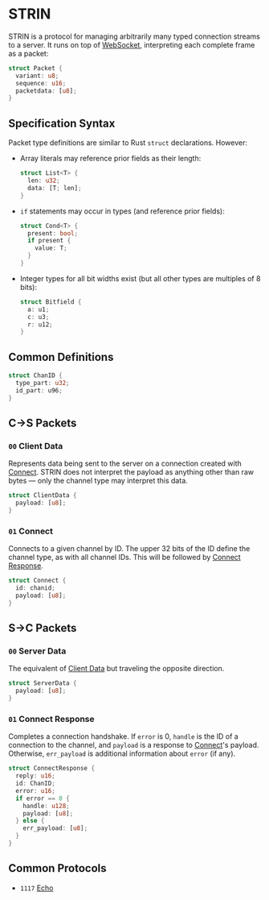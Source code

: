 # STRIN
STRIN is a protocol for managing arbitrarily many typed connection streams to a server. It runs on top of [WebSocket](https://developer.mozilla.org/en-US/docs/Web/API/WebSockets_API), interpreting each complete frame as a packet:

~~~rs
struct Packet {
  variant: u8;
  sequence: u16;
  packetdata: [u8];
}
~~~

## Specification Syntax
Packet type definitions are similar to Rust `struct` declarations. However:
* Array literals may reference prior fields as their length:

  ~~~rs
  struct List<T> {
    len: u32;
    data: [T; len];
  }
  ~~~

* `if` statements may occur in types (and reference prior fields):

  ~~~rs
  struct Cond<T> {
    present: bool;
    if present {
      value: T;
    }
  }
  ~~~

* Integer types for all bit widths exist (but all other types are multiples of 8 bits):

  ~~~rs
  struct Bitfield {
    a: u1;
    c: u3;
    r: u12;
  }
  ~~~

## Common Definitions

~~~rs
struct ChanID {
  type_part: u32;
  id_part: u96;
}
~~~

## C→S Packets

### `00` Client Data
[Client Data]: #00-client-data
Represents data being sent to the server on a connection created with [Connect]. STRIN does not interpret the payload as anything other than raw bytes — only the channel type may interpret this data.

~~~rs
struct ClientData {
  payload: [u8];
}
~~~

### `01` Connect
[Connect]: #01-connect
Connects to a given channel by ID. The upper 32 bits of the ID define the channel type, as with all channel IDs. This will be followed by [Connect Response].

~~~rs
struct Connect {
  id: chanid;
  payload: [u8];
}
~~~

## S→C Packets

### `00` Server Data
[Server Data]: #00-server-data
The equivalent of [Client Data] but traveling the opposite direction.

~~~rs
struct ServerData {
  payload: [u8];
}
~~~

### `01` Connect Response
[Connect Response]: #01-connect-response
Completes a connection handshake. If `error` is 0, `handle` is the ID of a connection to the channel, and `payload` is a response to [Connect]'s payload. Otherwise, `err_payload` is additional information about `error` (if any).

~~~rs
struct ConnectResponse {
  reply: u16;
  id: ChanID;
  error: u16;
  if error == 0 {
    handle: u128;
    payload: [u8];
  } else {
    err_payload: [u8];
  }
}
~~~

## Common Protocols

* `1117` [Echo](/common/1117.md)
